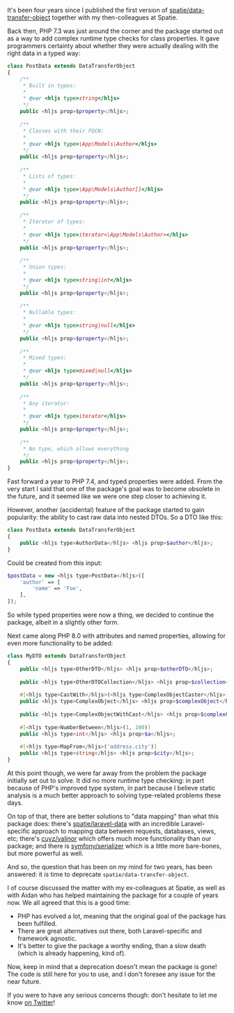 It's been four years since I published the first version of [spatie/data-transfer-object](https://github.com/spatie/data-transfer-object) together with my then-colleagues at Spatie.

Back then, PHP 7.3 was just around the corner and the package started out as a way to add complex runtime type checks for class properties. It gave programmers certainty about whether they were actually dealing with the right data in a typed way:

```php
class PostData extends DataTransferObject
{
    /**
     * Built in types: 
     *
     * @var <hljs type>string</hljs> 
     */
    public <hljs prop>$property</hljs>;
    
    /**
     * Classes with their FQCN: 
     *
     * @var <hljs type>\App\Models\Author</hljs>
     */
    public <hljs prop>$property</hljs>;
    
    /**
     * Lists of types: 
     *
     * @var <hljs type>\App\Models\Author[]</hljs>
     */
    public <hljs prop>$property</hljs>;
    
    /**
     * Iterator of types: 
     *
     * @var <hljs type>iterator<\App\Models\Author></hljs>
     */
    public <hljs prop>$property</hljs>;
    
    /**
     * Union types: 
     *
     * @var <hljs type>string|int</hljs>
     */
    public <hljs prop>$property</hljs>;
    
    /**
     * Nullable types: 
     *
     * @var <hljs type>string|null</hljs>
     */
    public <hljs prop>$property</hljs>;
    
    /**
     * Mixed types: 
     *
     * @var <hljs type>mixed|null</hljs>
     */
    public <hljs prop>$property</hljs>;
    
    /**
     * Any iterator: 
     *
     * @var <hljs type>iterator</hljs>
     */
    public <hljs prop>$property</hljs>;
    
    /**
     * No type, which allows everything
     */
    public <hljs prop>$property</hljs>;
}
```

Fast forward a year to PHP 7.4, and typed properties were added. From the very start I said that one of the package's goal was to become obsolete in the future, and it seemed like we were one step closer to achieving it.

However, another (accidental) feature of the package started to gain popularity: the ability to cast raw data into nested DTOs. So a DTO like this:

```php
class PostData extends DataTransferObject
{
    public <hljs type>AuthorData</hljs> <hljs prop>$author</hljs>;
}
```

Could be created from this input:

```php
$postData = new <hljs type>PostData</hljs>([
    'author' => [
        'name' => 'Foo',
    ],
]);
```

So while typed properties were now a thing, we decided to continue the package, albeit in a slightly other form.

Next came along PHP 8.0 with attributes and named properties, allowing for even more functionality to be added:

```php
class MyDTO extends DataTransferObject
{
    public <hljs type>OtherDTO</hljs> <hljs prop>$otherDTO</hljs>;
    
    public <hljs type>OtherDTOCollection</hljs> <hljs prop>$collection</hljs>;
    
    #[<hljs type>CastWith</hljs>(<hljs type>ComplexObjectCaster</hljs>::class)]
    public <hljs type>ComplexObject</hljs> <hljs prop>$complexObject</hljs>;
    
    public <hljs type>ComplexObjectWithCast</hljs> <hljs prop>$complexObjectWithCast</hljs>;
    
    #[<hljs type>NumberBetween</hljs>(1, 100)]
    public <hljs type>int</hljs> <hljs prop>$a</hljs>;
    
    #[<hljs type>MapFrom</hljs>('address.city')]
    public <hljs type>string</hljs> <hljs prop>$city</hljs>;
}
```

At this point though, we were far away from the problem the package initially set out to solve. It did no more runtime type checking: in part because of PHP's improved type system, in part because I believe static analysis is a much better approach to solving type-related problems these days.

On top of that, there are better solutions to "data mapping" than what this package does: there's [spatie/laravel-data](https://github.com/spatie/laravel-data) with an incredible Laravel-specific approach to mapping data between requests, databases, views, etc; there's [cuyz/valinor](https://github.com/CuyZ/Valinor) which offers much more functionality than our package; and there is [symfony/serializer](https://symfony.com/doc/current/components/serializer.html) which is a little more bare-bones, but more powerful as well.

And so, the question that has been on my mind for two years, has been answered: it _is_ time to deprecate `spatie/data-transfer-object`.

I of course discussed the matter with my ex-colleagues at Spatie, as well as with Aidan who has helped maintaining the package for a couple of years now. We all agreed that this is a good time:

- PHP has evolved a lot, meaning that the original goal of the package has been fulfilled.
- There are great alternatives out there, both Laravel-specific and framework agnostic.
- It's better to give the package a worthy ending, than a slow death (which is already happening, kind of).

Now, keep in mind that a deprecation doesn't mean the package is gone! The code is still here for you to use, and I don't foresee any issue for the near future. 

If you were to have any serious concerns though: don't hesitate to let me know [on Twitter](https://twitter.com/brendt_gd)!
